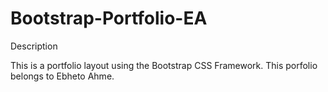 # Bootstrap-Portfolio-EA
Description

This is a portfolio layout using the Bootstrap CSS Framework. This porfolio belongs to Ebheto Ahme.

